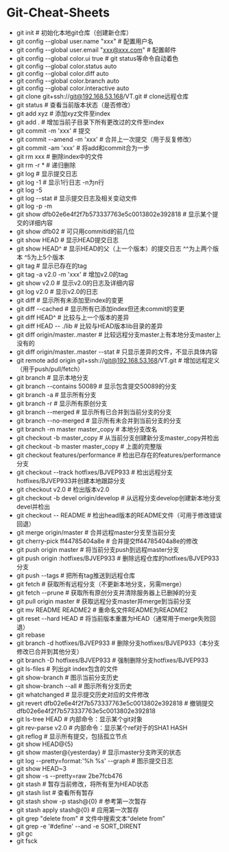 # Git-Cheat-Sheets
- git init                                                  # 初始化本地git仓库（创建新仓库） 
- git config --global user.name "xxx"                       # 配置用户名 
- git config --global user.email "xxx@xxx.com"              # 配置邮件 
- git config --global color.ui true                         # git status等命令自动着色 
- git config --global color.status auto 
- git config --global color.diff auto 
- git config --global color.branch auto 
- git config --global color.interactive auto 
- git clone git+ssh://git@192.168.53.168/VT.git             # clone远程仓库 
- git status                                                # 查看当前版本状态（是否修改） 
- git add xyz                                               # 添加xyz文件至index 
- git add .                                                 # 增加当前子目录下所有更改过的文件至index 
- git commit -m 'xxx'                                       # 提交 
- git commit --amend -m 'xxx'                               # 合并上一次提交（用于反复修改） 
- git commit -am 'xxx'                                      # 将add和commit合为一步 
- git rm xxx                                                # 删除index中的文件 
- git rm -r *                                               # 递归删除 
- git log                                                   # 显示提交日志 
- git log -1                                                # 显示1行日志 -n为n行 
- git log -5
- git log --stat                                            # 显示提交日志及相关变动文件 
- git log -p -m 
- git show dfb02e6e4f2f7b573337763e5c0013802e392818         # 显示某个提交的详细内容 
- git show dfb02                                            # 可只用commitid的前几位 
- git show HEAD                                             # 显示HEAD提交日志 
- git show HEAD^                                            # 显示HEAD的父（上一个版本）的提交日志 ^^为上两个版本 ^5为上5个版本 
- git tag                                                   # 显示已存在的tag 
- git tag -a v2.0 -m 'xxx'                                  # 增加v2.0的tag 
- git show v2.0                                             # 显示v2.0的日志及详细内容 
- git log v2.0                                              # 显示v2.0的日志 
- git diff                                                  # 显示所有未添加至index的变更 
- git diff --cached                                         # 显示所有已添加index但还未commit的变更 
- git diff HEAD^                                            # 比较与上一个版本的差异 
- git diff HEAD -- ./lib                                    # 比较与HEAD版本lib目录的差异 
- git diff origin/master..master                            # 比较远程分支master上有本地分支master上没有的 
- git diff origin/master..master --stat                     # 只显示差异的文件，不显示具体内容 
- git remote add origin git+ssh://git@192.168.53.168/VT.git # 增加远程定义（用于push/pull/fetch） 
- git branch                                                # 显示本地分支 
- git branch --contains 50089                               # 显示包含提交50089的分支 
- git branch -a                                             # 显示所有分支 
- git branch -r                                             # 显示所有原创分支 
- git branch --merged                                       # 显示所有已合并到当前分支的分支 
- git branch --no-merged                                    # 显示所有未合并到当前分支的分支 
- git branch -m master master_copy                          # 本地分支改名 
- git checkout -b master_copy                               # 从当前分支创建新分支master_copy并检出 
- git checkout -b master master_copy                        # 上面的完整版 
- git checkout features/performance                         # 检出已存在的features/performance分支 
- git checkout --track hotfixes/BJVEP933                    # 检出远程分支hotfixes/BJVEP933并创建本地跟踪分支 
- git checkout v2.0                                         # 检出版本v2.0
- git checkout -b devel origin/develop                      # 从远程分支develop创建新本地分支devel并检出 
- git checkout -- README                                    # 检出head版本的README文件（可用于修改错误回退） 
- git merge origin/master                                   # 合并远程master分支至当前分支 
- git cherry-pick ff44785404a8e                             # 合并提交ff44785404a8e的修改 
- git push origin master                                    # 将当前分支push到远程master分支 
- git push origin :hotfixes/BJVEP933                        # 删除远程仓库的hotfixes/BJVEP933分支 
- git push --tags                                           # 把所有tag推送到远程仓库 
- git fetch                                                 # 获取所有远程分支（不更新本地分支，另需merge） 
- git fetch --prune                                         # 获取所有原创分支并清除服务器上已删掉的分支 
- git pull origin master                                    # 获取远程分支master并merge到当前分支 
- git mv README README2                                     # 重命名文件README为README2 
- git reset --hard HEAD                                     # 将当前版本重置为HEAD（通常用于merge失败回退） 
- git rebase 
- git branch -d hotfixes/BJVEP933                           # 删除分支hotfixes/BJVEP933（本分支修改已合并到其他分支） 
- git branch -D hotfixes/BJVEP933                           # 强制删除分支hotfixes/BJVEP933 
- git ls-files                                              # 列出git index包含的文件 
- git show-branch                                           # 图示当前分支历史 
- git show-branch --all                                     # 图示所有分支历史 
- git whatchanged                                           # 显示提交历史对应的文件修改 
- git revert dfb02e6e4f2f7b573337763e5c0013802e392818       # 撤销提交dfb02e6e4f2f7b573337763e5c0013802e392818 
- git ls-tree HEAD                                          # 内部命令：显示某个git对象 
- git rev-parse v2.0                                        # 内部命令：显示某个ref对于的SHA1 HASH 
- git reflog                                                # 显示所有提交，包括孤立节点 
- git show HEAD@{5} 
- git show master@{yesterday}                               # 显示master分支昨天的状态 
- git log --pretty=format:'%h %s' --graph                   # 图示提交日志 
- git show HEAD~3
- git show -s --pretty=raw 2be7fcb476 
- git stash                                                 # 暂存当前修改，将所有至为HEAD状态 
- git stash list                                            # 查看所有暂存 
- git stash show -p stash@{0}                               # 参考第一次暂存 
- git stash apply stash@{0}                                 # 应用第一次暂存 
- git grep "delete from"                                    # 文件中搜索文本“delete from” 
- git grep -e '#define' --and -e SORT_DIRENT 
- git gc 
- git fsck
